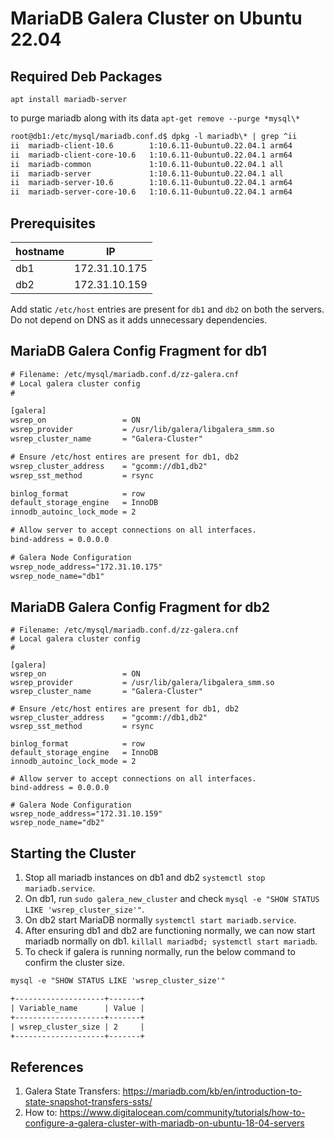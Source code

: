 # MariaDB Galera Cluster on Ubuntu 22.04

## Required Deb Packages

`apt install mariadb-server`

 to purge mariadb along with its data `apt-get remove --purge *mysql\*`
```txt
root@db1:/etc/mysql/mariadb.conf.d$ dpkg -l mariadb\* | grep ^ii
ii  mariadb-client-10.6        1:10.6.11-0ubuntu0.22.04.1 arm64        MariaDB database client binaries
ii  mariadb-client-core-10.6   1:10.6.11-0ubuntu0.22.04.1 arm64        MariaDB database core client binaries
ii  mariadb-common             1:10.6.11-0ubuntu0.22.04.1 all          MariaDB common configuration files
ii  mariadb-server             1:10.6.11-0ubuntu0.22.04.1 all          MariaDB database server (metapackage depending on the latest version)
ii  mariadb-server-10.6        1:10.6.11-0ubuntu0.22.04.1 arm64        MariaDB database server binaries
ii  mariadb-server-core-10.6   1:10.6.11-0ubuntu0.22.04.1 arm64        MariaDB database core server files
```

## Prerequisites

| hostname | IP            |
| -------- | ------------- |
| db1      | 172.31.10.175 |
| db2      | 172.31.10.159 | 

Add static `/etc/host` entries are present for `db1` and `db2` on both the servers. Do not depend on DNS as it adds unnecessary dependencies.

## MariaDB Galera Config Fragment for db1

```txt
# Filename: /etc/mysql/mariadb.conf.d/zz-galera.cnf
# Local galera cluster config
#

[galera]
wsrep_on                 = ON
wsrep_provider           = /usr/lib/galera/libgalera_smm.so
wsrep_cluster_name       = "Galera-Cluster"

# Ensure /etc/host entires are present for db1, db2 
wsrep_cluster_address    = "gcomm://db1,db2"
wsrep_sst_method         = rsync

binlog_format            = row
default_storage_engine   = InnoDB
innodb_autoinc_lock_mode = 2

# Allow server to accept connections on all interfaces.
bind-address = 0.0.0.0

# Galera Node Configuration
wsrep_node_address="172.31.10.175"
wsrep_node_name="db1"
```

## MariaDB Galera Config Fragment for db2

```
# Filename: /etc/mysql/mariadb.conf.d/zz-galera.cnf
# Local galera cluster config
#

[galera]
wsrep_on                 = ON
wsrep_provider           = /usr/lib/galera/libgalera_smm.so
wsrep_cluster_name       = "Galera-Cluster"

# Ensure /etc/host entires are present for db1, db2 
wsrep_cluster_address    = "gcomm://db1,db2"
wsrep_sst_method         = rsync

binlog_format            = row
default_storage_engine   = InnoDB
innodb_autoinc_lock_mode = 2

# Allow server to accept connections on all interfaces.
bind-address = 0.0.0.0

# Galera Node Configuration
wsrep_node_address="172.31.10.159"
wsrep_node_name="db2"
```

## Starting the Cluster

1. Stop all mariadb instances on db1 and db2 `systemctl stop mariadb.service`.
2. On db1, run  `sudo galera_new_cluster` and check `mysql -e "SHOW STATUS LIKE 'wsrep_cluster_size'"`.
3. On db2 start MariaDB normally `systemctl start mariadb.service`.
4. After ensuring db1 and db2 are functioning normally, we can now start mariadb normally on db1. `killall mariadbd; systemctl start mariadb`.
5. To check if galera is running normally, run the below command to confirm the cluster size.

```txt
mysql -e "SHOW STATUS LIKE 'wsrep_cluster_size'"

+--------------------+-------+
| Variable_name      | Value |
+--------------------+-------+
| wsrep_cluster_size | 2     |
+--------------------+-------+
```

## References
1. Galera State Transfers: https://mariadb.com/kb/en/introduction-to-state-snapshot-transfers-ssts/
2. How to: https://www.digitalocean.com/community/tutorials/how-to-configure-a-galera-cluster-with-mariadb-on-ubuntu-18-04-servers